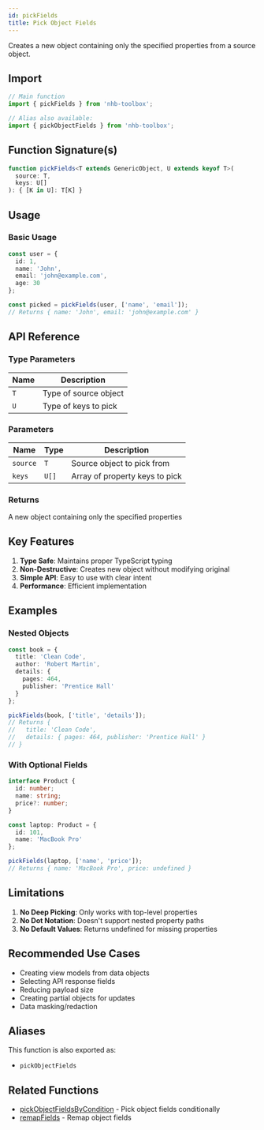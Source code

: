 ```yaml
---
id: pickFields
title: Pick Object Fields
---
```


Creates a new object containing only the specified properties from a source object.

## Import

```typescript
// Main function
import { pickFields } from 'nhb-toolbox';

// Alias also available:
import { pickObjectFields } from 'nhb-toolbox';
```

## Function Signature(s)

```typescript
function pickFields<T extends GenericObject, U extends keyof T>(
  source: T,
  keys: U[]
): { [K in U]: T[K] }
```

## Usage

### Basic Usage

```typescript
const user = {
  id: 1,
  name: 'John',
  email: 'john@example.com',
  age: 30
};

const picked = pickFields(user, ['name', 'email']);
// Returns { name: 'John', email: 'john@example.com' }
```

## API Reference

### Type Parameters

| Name | Description |
|------|-------------|
| `T`  | Type of source object |
| `U`  | Type of keys to pick |

### Parameters

| Name | Type | Description |
|------|------|-------------|
| `source` | `T` | Source object to pick from |
| `keys` | `U[]` | Array of property keys to pick |

### Returns

A new object containing only the specified properties

## Key Features

1. **Type Safe**: Maintains proper TypeScript typing
2. **Non-Destructive**: Creates new object without modifying original
3. **Simple API**: Easy to use with clear intent
4. **Performance**: Efficient implementation

## Examples

### Nested Objects

```typescript
const book = {
  title: 'Clean Code',
  author: 'Robert Martin',
  details: {
    pages: 464,
    publisher: 'Prentice Hall'
  }
};

pickFields(book, ['title', 'details']);
// Returns {
//   title: 'Clean Code',
//   details: { pages: 464, publisher: 'Prentice Hall' }
// }
```

### With Optional Fields

```typescript
interface Product {
  id: number;
  name: string;
  price?: number;
}

const laptop: Product = {
  id: 101,
  name: 'MacBook Pro'
};

pickFields(laptop, ['name', 'price']);
// Returns { name: 'MacBook Pro', price: undefined }
```

## Limitations

1. **No Deep Picking**: Only works with top-level properties
2. **No Dot Notation**: Doesn't support nested property paths
3. **No Default Values**: Returns undefined for missing properties

## Recommended Use Cases

- Creating view models from data objects
- Selecting API response fields
- Reducing payload size
- Creating partial objects for updates
- Data masking/redaction

## Aliases

This function is also exported as:

- `pickObjectFields`

## Related Functions

- [pickObjectFieldsByCondition](pickObjectFieldsByCondition) - Pick object fields conditionally
- [remapFields](remapFields) - Remap object fields
